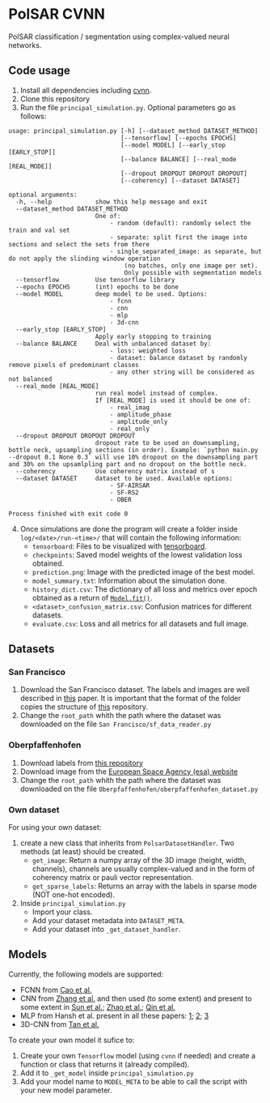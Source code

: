 # PolSAR CVNN
PolSAR classification / segmentation using complex-valued neural networks.

## Code usage

1. Install all dependencies including [cvnn](https://pypi.org/project/cvnn/).
2. Clone this repository
3. Run the file `principal_simulation.py`. Optional parameters go as follows:
```
usage: principal_simulation.py [-h] [--dataset_method DATASET_METHOD]
                               [--tensorflow] [--epochs EPOCHS]
                               [--model MODEL] [--early_stop [EARLY_STOP]]
                               [--balance BALANCE] [--real_mode [REAL_MODE]]
                               [--dropout DROPOUT DROPOUT DROPOUT]
                               [--coherency] [--dataset DATASET]

optional arguments:
  -h, --help            show this help message and exit
  --dataset_method DATASET_METHOD
                        One of:
                        	- random (default): randomly select the train and val set
                        	- separate: split first the image into sections and select the sets from there
                        	- single_separated_image: as separate, but do not apply the slinding window operation 
                        		(no batches, only one image per set). 
                        		Only possible with segmentation models
  --tensorflow          Use tensorflow library
  --epochs EPOCHS       (int) epochs to be done
  --model MODEL         deep model to be used. Options:
                        	- fcnn
                        	- cnn
                        	- mlp
                        	- 3d-cnn
  --early_stop [EARLY_STOP]
                        Apply early stopping to training
  --balance BALANCE     Deal with unbalanced dataset by:
                        	- loss: weighted loss
                        	- dataset: balance dataset by randomly remove pixels of predominant classes
                        	- any other string will be considered as not balanced
  --real_mode [REAL_MODE]
                        run real model instead of complex.
                        If [REAL_MODE] is used it should be one of:
                        	- real_imag
                        	- amplitude_phase
                        	- amplitude_only
                        	- real_only
  --dropout DROPOUT DROPOUT DROPOUT
                        dropout rate to be used on downsampling, bottle neck, upsampling sections (in order). Example: `python main.py --dropout 0.1 None 0.3` will use 10% dropout on the downsampling part and 30% on the upsamlpling part and no dropout on the bottle neck.
  --coherency           Use coherency matrix instead of s
  --dataset DATASET     dataset to be used. Available options:
                        	- SF-AIRSAR
                        	- SF-RS2
                        	- OBER

Process finished with exit code 0

```
4. Once simulations are done the program will create a folder inside `log/<date>/run-<time>/` that will contain the following information:
    - `tensorboard`: Files to be visualized with [tensorboard](https://www.tensorflow.org/tensorboard).
    - `checkpoints`: Saved model weights of the lowest validation loss obtained.
    - `prediction.png`: Image with the predicted image of the best model.
    - `model_summary.txt`: Information about the simulation done.
    - `history_dict.csv`: The dictionary of all loss and metrics over epoch obtained as a return of [`Model.fit()`](https://www.tensorflow.org/api_docs/python/tf/keras/Model#fit).
    - `<dataset>_confusion_matrix.csv`: Confusion matrices for different datasets.
    - `evaluate.csv`: Loss and all metrics for all datasets and full image.


## Datasets

### San Francisco

1. Download the San Francisco dataset. The labels and images are well described in [this](https://arxiv.org/abs/1912.07259) paper. It is important that the format of the folder copies the structure of [this](https://github.com/liuxuvip/PolSF) repository.
2. Change the `root_path` whith the path where the dataset was downloaded on the file `San Francisco/sf_data_reader.py`

### Oberpfaffenhofen

1. Download labels from [this repository](https://github.com/fudanxu/CV-CNN/blob/master/Label_Germany.mat) 
2. Download image from the [European Space Agency (esa) website](https://step.esa.int/main/toolboxes/polsarpro-v6-0-biomass-edition-toolbox/)
3. Change the `root_path` whith the path where the dataset was downloaded on the file `Oberpfaffenhofen/oberpfaffenhofen_dataset.py`

### Own dataset

For using your own dataset:

1. create a new class that inherits from `PolsarDatasetHandler`. Two methods (at least) should be created.
    - `get_image`: Return a numpy array of the 3D image (height, width, channels), channels are usually complex-valued and in the form of coherency matrix or pauli vector representation.
    - `get_sparse_labels`: Returns an array with the labels in sparse mode (NOT one-hot encoded).
2. Inside `principal_simulation.py`
    - Import your class.
    - Add your dataset metadata into `DATASET_META`.
    - Add your dataset into `_get_dataset_handler`.

## Models

Currently, the following models are supported:

- FCNN from [Cao et al.](https://www.mdpi.com/2072-4292/11/22/2653)
- CNN from [Zhang et al.](https://ieeexplore.ieee.org/abstract/document/8039431) and then used (to some extent) and present to some extent in [Sun et al.](https://ieeexplore.ieee.org/abstract/document/8809406); [Zhao et al.](https://ieeexplore.ieee.org/abstract/document/8900150); [Qin et al.](https://ieeexplore.ieee.org/abstract/document/9296798)
- MLP from Hansh et al. present in all these papers: [1](https://www.ingentaconnect.com/content/asprs/pers/2010/00000076/00000009/art00008); [2](https://ieeexplore.ieee.org/abstract/document/5758871); [3](https://www.isprs.org/proceedings/xxxviii/1_4_7-W5/paper/Haensch-147.pdf)
- 3D-CNN from [Tan et al.](https://ieeexplore.ieee.org/abstract/document/8864110)

To create your own model it sufice to:

1. Create your own `Tensorflow` model (using `cvnn` if needed) and create a function or class that returns it (already compiled).
2. Add it to `_get_model` inside `principal_simulation.py`
3. Add your model name to `MODEL_META` to be able to call the script with your new model parameter.
